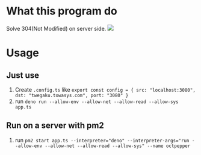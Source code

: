 # What this program do
Solve 304(Not Modified) on server side.
![](https://i.gyazo.com/e1e8a21af3ad8740fd6225feb32c3041.png)

# Usage
## Just use
1. Create `.config.ts` like `export const config = {
    src: "localhost:3080",
    dst: "twegaku.towasys.com",
    port: "3080"
}`
2. run `deno run --allow-env --allow-net --allow-read --allow-sys app.ts`

## Run on a server with pm2
1. run `pm2 start app.ts --interpreter="deno" --interpreter-args="run --allow-env --allow-net --allow-read --allow-sys" --name octpepper`
